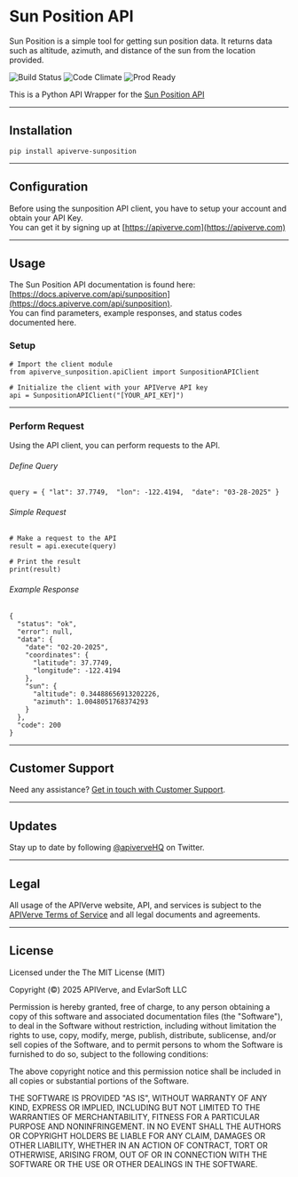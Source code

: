 Sun Position API
============

Sun Position is a simple tool for getting sun position data. It returns data such as altitude, azimuth, and distance of the sun from the location provided.

![Build Status](https://img.shields.io/badge/build-passing-green)
![Code Climate](https://img.shields.io/badge/maintainability-B-purple)
![Prod Ready](https://img.shields.io/badge/production-ready-blue)

This is a Python API Wrapper for the [Sun Position API](https://apiverve.com/marketplace/api/sunposition)

---

## Installation
	pip install apiverve-sunposition

---

## Configuration

Before using the sunposition API client, you have to setup your account and obtain your API Key.  
You can get it by signing up at [https://apiverve.com](https://apiverve.com)

---

## Usage

The Sun Position API documentation is found here: [https://docs.apiverve.com/api/sunposition](https://docs.apiverve.com/api/sunposition).  
You can find parameters, example responses, and status codes documented here.

### Setup

```
# Import the client module
from apiverve_sunposition.apiClient import SunpositionAPIClient

# Initialize the client with your APIVerve API key
api = SunpositionAPIClient("[YOUR_API_KEY]")
```

---


### Perform Request
Using the API client, you can perform requests to the API.

###### Define Query

```
query = { "lat": 37.7749,  "lon": -122.4194,  "date": "03-28-2025" }
```

###### Simple Request

```
# Make a request to the API
result = api.execute(query)

# Print the result
print(result)
```

###### Example Response

```
{
  "status": "ok",
  "error": null,
  "data": {
    "date": "02-20-2025",
    "coordinates": {
      "latitude": 37.7749,
      "longitude": -122.4194
    },
    "sun": {
      "altitude": 0.34488656913202226,
      "azimuth": 1.0048051768374293
    }
  },
  "code": 200
}
```

---

## Customer Support

Need any assistance? [Get in touch with Customer Support](https://apiverve.com/contact).

---

## Updates
Stay up to date by following [@apiverveHQ](https://twitter.com/apiverveHQ) on Twitter.

---

## Legal

All usage of the APIVerve website, API, and services is subject to the [APIVerve Terms of Service](https://apiverve.com/terms) and all legal documents and agreements.

---

## License
Licensed under the The MIT License (MIT)

Copyright (&copy;) 2025 APIVerve, and EvlarSoft LLC

Permission is hereby granted, free of charge, to any person obtaining a copy of this software and associated documentation files (the "Software"), to deal in the Software without restriction, including without limitation the rights to use, copy, modify, merge, publish, distribute, sublicense, and/or sell copies of the Software, and to permit persons to whom the Software is furnished to do so, subject to the following conditions:

The above copyright notice and this permission notice shall be included in all copies or substantial portions of the Software.

THE SOFTWARE IS PROVIDED "AS IS", WITHOUT WARRANTY OF ANY KIND, EXPRESS OR IMPLIED, INCLUDING BUT NOT LIMITED TO THE WARRANTIES OF MERCHANTABILITY, FITNESS FOR A PARTICULAR PURPOSE AND NONINFRINGEMENT. IN NO EVENT SHALL THE AUTHORS OR COPYRIGHT HOLDERS BE LIABLE FOR ANY CLAIM, DAMAGES OR OTHER LIABILITY, WHETHER IN AN ACTION OF CONTRACT, TORT OR OTHERWISE, ARISING FROM, OUT OF OR IN CONNECTION WITH THE SOFTWARE OR THE USE OR OTHER DEALINGS IN THE SOFTWARE.